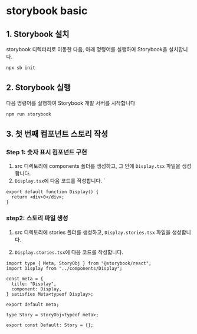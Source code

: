 # storybook basic

## 1. Storybook 설치

storybook 디렉터리로 이동한 다음, 아래 명령어를 실행하여 Storybook을 설치합니다.

```sh
npx sb init
```

## 2. Storybook 실행

다음 명령어를 실행하여 Storybook 개발 서버를 시작합니다

```sh
npm run storybook
```

## 3. 첫 번째 컴포넌트 스토리 작성

### Step 1: 숫자 표시 컴포넌트 구현

1. src 디렉토리에 components 폴더를 생성하고, 그 안에 `Display.tsx` 파일을 생성합니다.
2. `Display.tsx`에 다음 코드를 작성합니다.
   `

```tsx
export default function Display() {
  return <div>0</div>;
}
```

### step2: 스토리 파일 생성

1. src 디렉토리에 stories 폴더를 생성하고, `Display.stories.tsx` 파일을 생성합니다.

2. `Display.stories.tsx`에 다음 코드를 작성합니다.

```tsx
import type { Meta, StoryObj } from "@storybook/react";
import Display from "../components/Display";

const meta = {
  title: "Display",
  component: Display,
} satisfies Meta<typeof Display>;

export default meta;

type Story = StoryObj<typeof meta>;

export const Default: Story = {};
```
